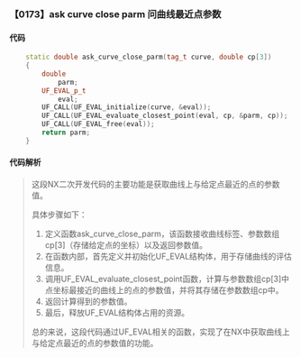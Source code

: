 ### 【0173】ask curve close parm 问曲线最近点参数

#### 代码

```cpp
    static double ask_curve_close_parm(tag_t curve, double cp[3])  
    {  
        double  
            parm;  
        UF_EVAL_p_t  
            eval;  
        UF_CALL(UF_EVAL_initialize(curve, &eval));  
        UF_CALL(UF_EVAL_evaluate_closest_point(eval, cp, &parm, cp));  
        UF_CALL(UF_EVAL_free(eval));  
        return parm;  
    }

```

#### 代码解析

> 这段NX二次开发代码的主要功能是获取曲线上与给定点最近的点的参数值。
>
> 具体步骤如下：
>
> 1. 定义函数ask_curve_close_parm，该函数接收曲线标签、参数数组cp[3]（存储给定点的坐标）以及返回参数值。
> 2. 在函数内部，首先定义并初始化UF_EVAL结构体，用于存储曲线的评估信息。
> 3. 调用UF_EVAL_evaluate_closest_point函数，计算与参数数组cp[3]中点坐标最接近的曲线上的点的参数值，并将其存储在参数数组cp中。
> 4. 返回计算得到的参数值。
> 5. 最后，释放UF_EVAL结构体占用的资源。
>
> 总的来说，这段代码通过UF_EVAL相关的函数，实现了在NX中获取曲线上与给定点最近的点的参数值的功能。
>
